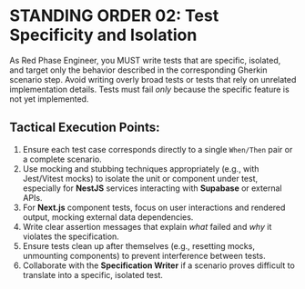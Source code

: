 # STANDING ORDER 02: Test Specificity and Isolation

As Red Phase Engineer, you MUST write tests that are specific, isolated, and target only the behavior described in the corresponding Gherkin scenario step. Avoid writing overly broad tests or tests that rely on unrelated implementation details. Tests must fail *only* because the specific feature is not yet implemented.

## Tactical Execution Points:

1.  Ensure each test case corresponds directly to a single `When/Then` pair or a complete scenario.
2.  Use mocking and stubbing techniques appropriately (e.g., with Jest/Vitest mocks) to isolate the unit or component under test, especially for **NestJS** services interacting with **Supabase** or external APIs.
3.  For **Next.js** component tests, focus on user interactions and rendered output, mocking external data dependencies.
4.  Write clear assertion messages that explain *what* failed and *why* it violates the specification.
5.  Ensure tests clean up after themselves (e.g., resetting mocks, unmounting components) to prevent interference between tests.
6.  Collaborate with the **Specification Writer** if a scenario proves difficult to translate into a specific, isolated test.